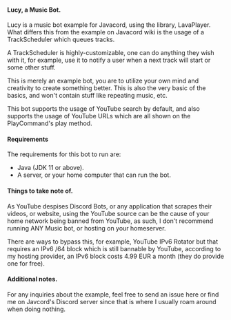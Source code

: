 #### Lucy, a Music Bot.

Lucy is a music bot example for Javacord, using the library, LavaPlayer.
What differs this from the example on Javacord wiki is the usage of a
TrackScheduler which queues tracks.

A TrackScheduler is highly-customizable, one can do anything they wish
with it, for example, use it to notify a user when a next track will start
or some other stuff.

This is merely an example bot, you are to utilize your own mind and creativity
to create something better. This is also the very basic of the basics, and
won't contain stuff like repeating music, etc.

This bot supports the usage of YouTube search by default, and also supports the
usage of YouTube URLs which are all shown on the PlayCommand's play method.

#### Requirements

The requirements for this bot to run are:
- Java (JDK 11 or above).
- A server, or your home computer that can run the bot.

#### Things to take note of.

As YouTube despises Discord Bots, or any application that scrapes their
videos, or website, using the YouTube source can be the cause of your home network
being banned from YouTube, as such, I don't recommend running ANY Music bot, or hosting
on your homeserver.

There are ways to bypass this, for example, YouTube IPv6 Rotator but that requires
an IPv6 /64 block which is still bannable by YouTube, according to my hosting provider,
an IPv6 block costs 4.99 EUR a month (they do provide one for free).

#### Additional notes.

For any inquiries about the example, feel free to send an issue here or find me on Javcord's
Discord server since that is where I usually roam around when doing nothing.
